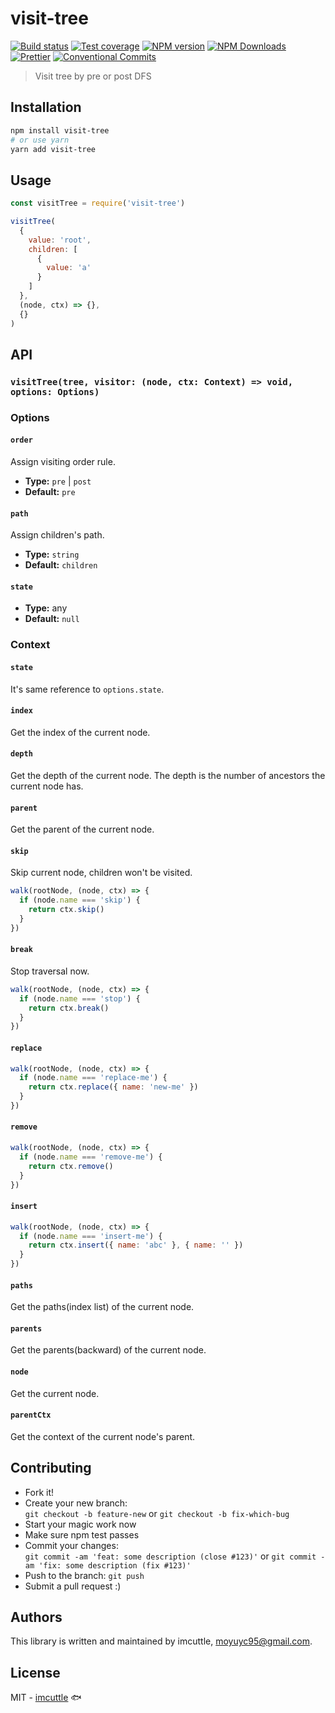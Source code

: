 # visit-tree

[![Build status](https://img.shields.io/travis/imcuttle/visit-tree/master.svg?style=flat-square)](https://travis-ci.org/imcuttle/visit-tree)
[![Test coverage](https://img.shields.io/codecov/c/github/imcuttle/visit-tree.svg?style=flat-square)](https://codecov.io/github/imcuttle/visit-tree?branch=master)
[![NPM version](https://img.shields.io/npm/v/visit-tree.svg?style=flat-square)](https://www.npmjs.com/package/visit-tree)
[![NPM Downloads](https://img.shields.io/npm/dm/visit-tree.svg?style=flat-square&maxAge=43200)](https://www.npmjs.com/package/visit-tree)
[![Prettier](https://img.shields.io/badge/code_style-prettier-ff69b4.svg?style=flat-square)](https://prettier.io/)
[![Conventional Commits](https://img.shields.io/badge/Conventional%20Commits-1.0.0-yellow.svg?style=flat-square)](https://conventionalcommits.org)

> Visit tree by pre or post DFS

## Installation

```bash
npm install visit-tree
# or use yarn
yarn add visit-tree
```

## Usage

```javascript
const visitTree = require('visit-tree')

visitTree(
  {
    value: 'root',
    children: [
      {
        value: 'a'
      }
    ]
  },
  (node, ctx) => {},
  {}
)
```

## API

### **`visitTree(tree, visitor: (node, ctx: Context) => void, options: Options)`**

### Options

#### `order`

Assign visiting order rule.

- **Type:** `pre` | `post`
- **Default:** `pre`

#### `path`

Assign children's path.

- **Type:** `string`
- **Default:** `children`

#### `state`

- **Type:** any
- **Default:** `null`

### Context

#### `state`

It's same reference to `options.state`.

#### `index`

Get the index of the current node.

#### `depth`

Get the depth of the current node. The depth is the number of ancestors the current node has.

#### `parent`

Get the parent of the current node.

#### `skip`

Skip current node, children won't be visited.

```javascript
walk(rootNode, (node, ctx) => {
  if (node.name === 'skip') {
    return ctx.skip()
  }
})
```

#### `break`

Stop traversal now.

```javascript
walk(rootNode, (node, ctx) => {
  if (node.name === 'stop') {
    return ctx.break()
  }
})
```

#### `replace`

```javascript
walk(rootNode, (node, ctx) => {
  if (node.name === 'replace-me') {
    return ctx.replace({ name: 'new-me' })
  }
})
```

#### `remove`

```javascript
walk(rootNode, (node, ctx) => {
  if (node.name === 'remove-me') {
    return ctx.remove()
  }
})
```

#### `insert`

```javascript
walk(rootNode, (node, ctx) => {
  if (node.name === 'insert-me') {
    return ctx.insert({ name: 'abc' }, { name: '' })
  }
})
```

#### `paths`

Get the paths(index list) of the current node.

#### `parents`

Get the parents(backward) of the current node.

#### `node`

Get the current node.

#### `parentCtx`

Get the context of the current node's parent.

## Contributing

- Fork it!
- Create your new branch:  
  `git checkout -b feature-new` or `git checkout -b fix-which-bug`
- Start your magic work now
- Make sure npm test passes
- Commit your changes:  
  `git commit -am 'feat: some description (close #123)'` or `git commit -am 'fix: some description (fix #123)'`
- Push to the branch: `git push`
- Submit a pull request :)

## Authors

This library is written and maintained by imcuttle, <a href="mailto:moyuyc95@gmail.com">moyuyc95@gmail.com</a>.

## License

MIT - [imcuttle](https://github.com/imcuttle) 🐟

